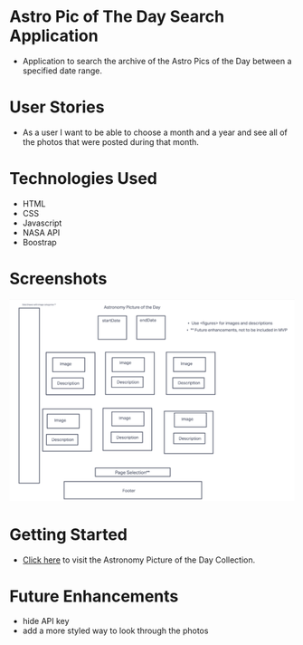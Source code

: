 # Astro Pic of The Day Search Application

 - Application to search the archive of the Astro Pics of the Day between a specified date range. 

# User Stories

- As a user I want to be able to choose a month and a year and see all of the photos that were posted during that month.


# Technologies Used

- HTML
- CSS
- Javascript
- NASA API
- Boostrap

# Screenshots

![wireframe screenshot](assets/screenshots/wireframe.png)

# Getting Started
- [Click here](https://main--apotd-archive.netlify.app/) to visit the Astronomy Picture of the Day Collection.
# Future Enhancements
 - hide API key
 - add a more styled way to look through the photos 
 
 